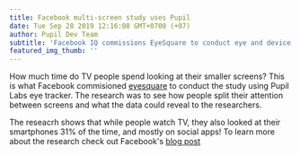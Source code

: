 ```yaml
--- 
title: Facebook multi-screen study uses Pupil 
date: Tue Sep 28 2019 12:16:08 GMT+0700 (+07) 
author: Pupil Dev Team 
subtitle: 'Facebook IQ commissions EyeSquare to conduct eye and device tracking study using Pupil Labs hardware and software...' 
featured_img_thumb: '' 
---
```


How much time do TV people spend looking at their smaller screens? This is what Facebook commisioned [eyesquare](https://www.eye-square.com/en/) to conduct the study using Pupil Labs eye tracker. The research was to see how people split their attention between screens and what the data could reveal to the researchers.

The reseacrh shows that while people watch TV, they also looked at their smartphones 31% of the time, and mostly on social apps! To learn more about the research check out Facebook's [blog post](https://www.facebook.com/business/news/insights/measuring-multi-screening-around-the-world)